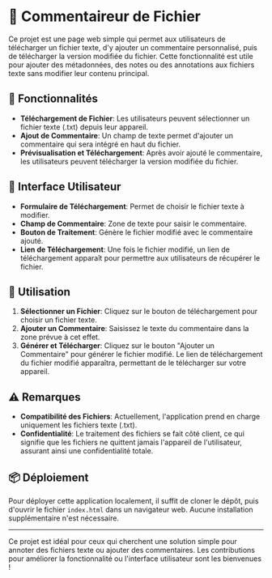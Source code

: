 # 🌟 Commentaireur de Fichier

Ce projet est une page web simple qui permet aux utilisateurs de télécharger un fichier texte, d'y ajouter un commentaire personnalisé, puis de télécharger la version modifiée du fichier. Cette fonctionnalité est utile pour ajouter des métadonnées, des notes ou des annotations aux fichiers texte sans modifier leur contenu principal.

## 🔧 Fonctionnalités

- **Téléchargement de Fichier**: Les utilisateurs peuvent sélectionner un fichier texte (.txt) depuis leur appareil.
- **Ajout de Commentaire**: Un champ de texte permet d'ajouter un commentaire qui sera intégré en haut du fichier.
- **Prévisualisation et Téléchargement**: Après avoir ajouté le commentaire, les utilisateurs peuvent télécharger la version modifiée du fichier.

## 🎨 Interface Utilisateur

- **Formulaire de Téléchargement**: Permet de choisir le fichier texte à modifier.
- **Champ de Commentaire**: Zone de texte pour saisir le commentaire.
- **Bouton de Traitement**: Génère le fichier modifié avec le commentaire ajouté.
- **Lien de Téléchargement**: Une fois le fichier modifié, un lien de téléchargement apparaît pour permettre aux utilisateurs de récupérer le fichier.

## 🚀 Utilisation

1. **Sélectionner un Fichier**: Cliquez sur le bouton de téléchargement pour choisir un fichier texte.
2. **Ajouter un Commentaire**: Saisissez le texte du commentaire dans la zone prévue à cet effet.
3. **Générer et Télécharger**: Cliquez sur le bouton "Ajouter un Commentaire" pour générer le fichier modifié. Le lien de téléchargement du fichier modifié apparaîtra, permettant de le télécharger sur votre appareil.

## ⚠️ Remarques

- **Compatibilité des Fichiers**: Actuellement, l'application prend en charge uniquement les fichiers texte (.txt).
- **Confidentialité**: Le traitement des fichiers se fait côté client, ce qui signifie que les fichiers ne quittent jamais l'appareil de l'utilisateur, assurant ainsi une confidentialité totale.

## 📦 Déploiement

Pour déployer cette application localement, il suffit de cloner le dépôt, puis d'ouvrir le fichier `index.html` dans un navigateur web. Aucune installation supplémentaire n'est nécessaire.

---

Ce projet est idéal pour ceux qui cherchent une solution simple pour annoter des fichiers texte ou ajouter des commentaires. Les contributions pour améliorer la fonctionnalité ou l'interface utilisateur sont les bienvenues !
